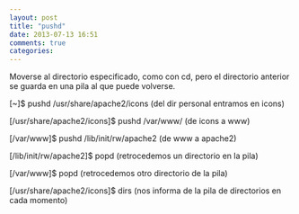 ```yaml
---
layout: post
title: "pushd"
date: 2013-07-13 16:51
comments: true
categories: 
---
```

Moverse al directorio especificado, como con cd, pero el directorio anterior se guarda en una pila al que puede volverse. 

[~]$ pushd /usr/share/apache2/icons (del dir personal entramos en icons) 

[/usr/share/apache2/icons]$ pushd /var/www/ (de icons a www) 

[/var/www]$ pushd /lib/init/rw/apache2 (de www a apache2) 

[/lib/init/rw/apache2]$ popd (retrocedemos un directorio en la pila) 

[/var/www]$ popd (retrocedemos otro directorio de la pila) 

[/usr/share/apache2/icons]$ dirs (nos informa de la pila de directorios en cada momento)

